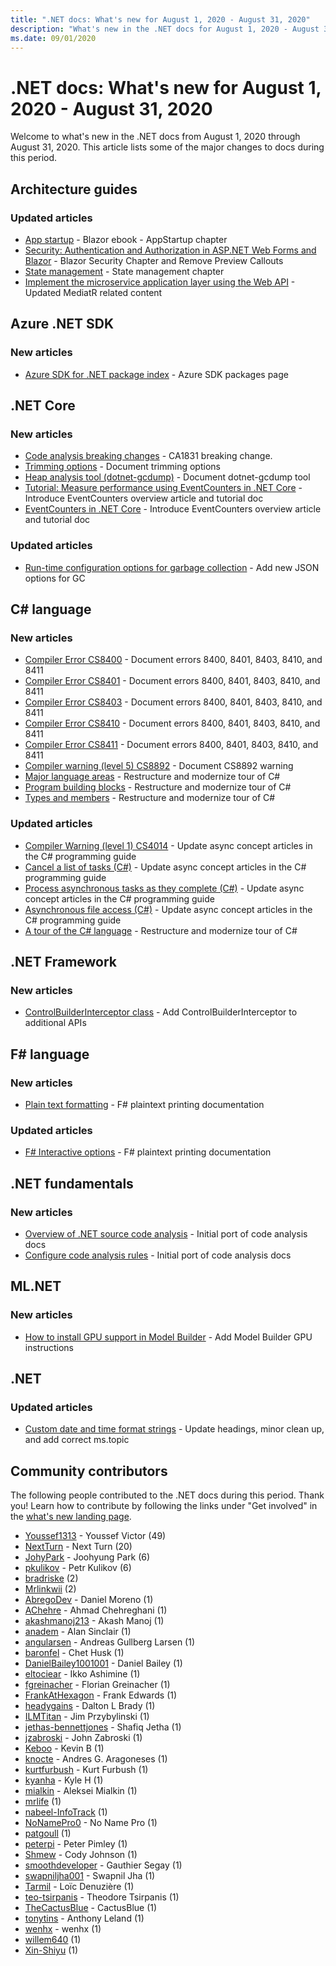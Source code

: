 ```yaml
---
title: ".NET docs: What's new for August 1, 2020 - August 31, 2020"
description: "What's new in the .NET docs for August 1, 2020 - August 31, 2020."
ms.date: 09/01/2020
---
```


# .NET docs: What's new for August 1, 2020 - August 31, 2020

Welcome to what's new in the .NET docs from August 1, 2020 through August 31, 2020. This article lists some of the major changes to docs during this period.

## Architecture guides

### Updated articles

- [App startup](../architecture/blazor-for-web-forms-developers/app-startup.md) - Blazor ebook - AppStartup chapter
- [Security: Authentication and Authorization in ASP.NET Web Forms and Blazor](../architecture/blazor-for-web-forms-developers/security-authentication-authorization.md) - Blazor Security Chapter and Remove Preview Callouts
- [State management](../architecture/blazor-for-web-forms-developers/state-management.md) - State management chapter
- [Implement the microservice application layer using the Web API](../architecture/microservices/microservice-ddd-cqrs-patterns/microservice-application-layer-implementation-web-api.md) - Updated MediatR related content

## Azure .NET SDK

### New articles

- [Azure SDK for .NET package index](../azure/packages.md) - Azure SDK packages page

## .NET Core

### New articles

- [Code analysis breaking changes](../core/compatibility/code-analysis.md) - CA1831 breaking change.
- [Trimming options](../core/deploying/trimming-options.md) - Document trimming options
- [Heap analysis tool (dotnet-gcdump)](../core/diagnostics/dotnet-gcdump.md) - Document dotnet-gcdump tool
- [Tutorial: Measure performance using EventCounters in .NET Core](../core/diagnostics/event-counter-perf.md) - Introduce EventCounters overview article and tutorial doc
- [EventCounters in .NET Core](../core/diagnostics/event-counters.md) - Introduce EventCounters overview article and tutorial doc

### Updated articles

- [Run-time configuration options for garbage collection](../core/run-time-config/garbage-collector.md) - Add new JSON options for GC

## C# language

### New articles

- [Compiler Error CS8400](../csharp/language-reference/compiler-messages/cs8400.md) - Document errors 8400, 8401, 8403, 8410, and 8411
- [Compiler Error CS8401](../csharp/language-reference/compiler-messages/cs8401.md) - Document errors 8400, 8401, 8403, 8410, and 8411
- [Compiler Error CS8403](../csharp/language-reference/compiler-messages/cs8403.md) - Document errors 8400, 8401, 8403, 8410, and 8411
- [Compiler Error CS8410](../csharp/language-reference/compiler-messages/cs8410.md) - Document errors 8400, 8401, 8403, 8410, and 8411
- [Compiler Error CS8411](../csharp/language-reference/compiler-messages/cs8411.md) - Document errors 8400, 8401, 8403, 8410, and 8411
- [Compiler warning (level 5) CS8892](../csharp/language-reference/compiler-messages/cs8892.md) - Document CS8892 warning
- [Major language areas](../csharp/tour-of-csharp/features.md) - Restructure and modernize tour of C#
- [Program building blocks](../csharp/tour-of-csharp/program-building-blocks.md) - Restructure and modernize tour of C#
- [Types and members](../csharp/tour-of-csharp/types.md) - Restructure and modernize tour of C#

### Updated articles

- [Compiler Warning (level 1) CS4014](../csharp/language-reference/compiler-messages/cs4014.md) - Update async concept articles in the C# programming guide
- [Cancel a list of tasks (C#)](../csharp/programming-guide/concepts/async/cancel-an-async-task-or-a-list-of-tasks.md) - Update async concept articles in the C# programming guide
- [Process asynchronous tasks as they complete (C#)](../csharp/programming-guide/concepts/async/start-multiple-async-tasks-and-process-them-as-they-complete.md) - Update async concept articles in the C# programming guide
- [Asynchronous file access (C#)](../csharp/programming-guide/concepts/async/using-async-for-file-access.md) - Update async concept articles in the C# programming guide
- [A tour of the C# language](../csharp/tour-of-csharp/index.md) - Restructure and modernize tour of C#

## .NET Framework

### New articles

- [ControlBuilderInterceptor class](../framework/additional-apis/controlbuilderinterceptor-class.md) - Add ControlBuilderInterceptor to additional APIs

## F# language

### New articles

- [Plain text formatting](../fsharp/language-reference/plaintext-formatting.md) - F# plaintext printing documentation

### Updated articles

- [F# Interactive options](../fsharp/language-reference/fsharp-interactive-options.md) - F# plaintext printing documentation

## .NET fundamentals

### New articles

- [Overview of .NET source code analysis](../fundamentals/code-analysis/overview.md) - Initial port of code analysis docs
- [Configure code analysis rules](../fundamentals/code-analysis/configure-rules.md) - Initial port of code analysis docs

## ML.NET

### New articles

- [How to install GPU support in Model Builder](../machine-learning/how-to-guides/install-gpu-model-builder.md) - Add Model Builder GPU instructions

## .NET

### Updated articles

- [Custom date and time format strings](../standard/base-types/custom-date-and-time-format-strings.md) - Update headings, minor clean up, and add correct ms.topic

## Community contributors

The following people contributed to the .NET docs during this period. Thank you! Learn how to contribute by following the links under "Get involved" in the [what's new landing page](index.yml).

- [Youssef1313](https://github.com/Youssef1313) - Youssef Victor (49)
- [NextTurn](https://github.com/NextTurn) - Next Turn (20)
- [JohyPark](https://github.com/JohyPark) - Joohyung Park (6)
- [pkulikov](https://github.com/pkulikov) - Petr Kulikov (6)
- [bradriske](https://github.com/bradriske) (2)
- [Mrlinkwii](https://github.com/Mrlinkwii) (2)
- [AbregoDev](https://github.com/AbregoDev) - Daniel Moreno (1)
- [AChehre](https://github.com/AChehre) - Ahmad Chehreghani (1)
- [akashmanoj213](https://github.com/akashmanoj213) - Akash Manoj (1)
- [anadem](https://github.com/anadem) - Alan Sinclair (1)
- [angularsen](https://github.com/angularsen) - Andreas Gullberg Larsen (1)
- [baronfel](https://github.com/baronfel) - Chet Husk (1)
- [DanielBailey1001001](https://github.com/DanielBailey1001001) - Daniel Bailey (1)
- [eltociear](https://github.com/eltociear) - Ikko Ashimine (1)
- [fgreinacher](https://github.com/fgreinacher) - Florian Greinacher (1)
- [FrankAtHexagon](https://github.com/FrankAtHexagon) - Frank Edwards (1)
- [headygains](https://github.com/headygains) - Dalton L Brady (1)
- [ILMTitan](https://github.com/ILMTitan) - Jim Przybylinski (1)
- [jethas-bennettjones](https://github.com/jethas-bennettjones) - Shafiq Jetha (1)
- [jzabroski](https://github.com/jzabroski) - John Zabroski (1)
- [Keboo](https://github.com/Keboo) - Kevin B (1)
- [knocte](https://github.com/knocte) - Andres G. Aragoneses (1)
- [kurtfurbush](https://github.com/kurtfurbush) - Kurt Furbush (1)
- [kyanha](https://github.com/kyanha) - Kyle H (1)
- [mialkin](https://github.com/mialkin) - Aleksei Mialkin (1)
- [mrlife](https://github.com/mrlife) (1)
- [nabeel-InfoTrack](https://github.com/nabeel-InfoTrack) (1)
- [NoNamePro0](https://github.com/NoNamePro0) - No Name Pro (1)
- [patgoull](https://github.com/patgoull) (1)
- [peterpi](https://github.com/peterpi) - Peter Pimley (1)
- [Shmew](https://github.com/Shmew) - Cody Johnson (1)
- [smoothdeveloper](https://github.com/smoothdeveloper) - Gauthier Segay (1)
- [swapniljha001](https://github.com/swapniljha001) - Swapnil Jha (1)
- [Tarmil](https://github.com/Tarmil) - Loïc Denuzière (1)
- [teo-tsirpanis](https://github.com/teo-tsirpanis) - Theodore Tsirpanis (1)
- [TheCactusBlue](https://github.com/TheCactusBlue) - CactusBlue (1)
- [tonytins](https://github.com/tonytins) - Anthony Leland (1)
- [wenhx](https://github.com/wenhx) - wenhx (1)
- [willem640](https://github.com/willem640) (1)
- [Xin-Shiyu](https://github.com/Xin-Shiyu) (1)
